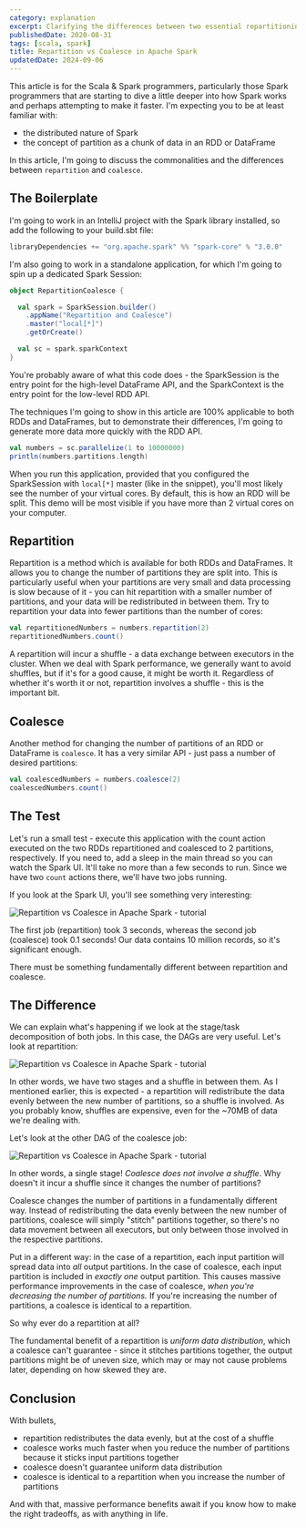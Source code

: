 ```yaml
---
category: explanation
excerpt: Clarifying the differences between two essential repartitioning operations in Apache Spark
publishedDate: 2020-08-31
tags: [scala, spark]
title: Repartition vs Coalesce in Apache Spark
updatedDate: 2024-09-06
---
```


This article is for the Scala & Spark programmers, particularly those Spark programmers that are starting to dive a little deeper into how Spark works and perhaps attempting to make it faster. I'm expecting you to be at least familiar with:

- the distributed nature of Spark
- the concept of partition as a chunk of data in an RDD or DataFrame

In this article, I'm going to discuss the commonalities and the differences between `repartition` and `coalesce`.

## The Boilerplate

I'm going to work in an IntelliJ project with the Spark library installed, so add the following to your build.sbt file:

```scala
libraryDependencies += "org.apache.spark" %% "spark-core" % "3.0.0"
```

I'm also going to work in a standalone application, for which I'm going to spin up a dedicated Spark Session:

```scala
object RepartitionCoalesce {

  val spark = SparkSession.builder()
    .appName("Repartition and Coalesce")
    .master("local[*]")
    .getOrCreate()

  val sc = spark.sparkContext
}
```

You're probably aware of what this code does - the SparkSession is the entry point for the high-level DataFrame API, and the SparkContext is the entry point for the low-level RDD API.

The techniques I'm going to show in this article are 100% applicable to both RDDs and DataFrames, but to demonstrate their differences, I'm going to generate more data more quickly with the RDD API.

```scala
val numbers = sc.parallelize(1 to 10000000)
println(numbers.partitions.length)
```

When you run this application, provided that you configured the SparkSession with `local[*]` master (like in the snippet), you'll most likely see the number of your virtual cores. By default, this is how an RDD will be split. This demo will be most visible if you have more than 2 virtual cores on your computer.

## Repartition

Repartition is a method which is available for both RDDs and DataFrames. It allows you to change the number of partitions they are split into. This is particularly useful when your partitions are very small and data processing is slow because of it - you can hit repartition with a smaller number of partitions, and your data will be redistributed in between them. Try to repartition your data into fewer partitions than the number of cores:

```scala
val repartitionedNumbers = numbers.repartition(2)
repartitionedNumbers.count()
```

A repartition will incur a shuffle - a data exchange between executors in the cluster. When we deal with Spark performance, we generally want to avoid shuffles, but if it's for a good cause, it might be worth it. Regardless of whether it's worth it or not, repartition involves a shuffle - this is the important bit.

## Coalesce

Another method for changing the number of partitions of an RDD or DataFrame is `coalesce`. It has a very similar API - just pass a number of desired partitions:

```scala
val coalescedNumbers = numbers.coalesce(2)
coalescedNumbers.count()
```

## The Test

Let's run a small test - execute this application with the count action executed on the two RDDs repartitioned and coalesced to 2 partitions, respectively. If you need to, add a sleep in the main thread so you can watch the Spark UI. It'll take no more than a few seconds to run. Since we have two `count` actions there, we'll have two jobs running.

If you look at the Spark UI, you'll see something very interesting:

![Repartition vs Coalesce in Apache Spark - tutorial](https://rtjvm-website-blog-images.s3-eu-west-1.amazonaws.com/31%20-%20runtime.png)

The first job (repartition) took 3 seconds, whereas the second job (coalesce) took 0.1 seconds! Our data contains 10 million records, so it's significant enough.

There must be something fundamentally different between repartition and coalesce.

## The Difference

We can explain what's happening if we look at the stage/task decomposition of both jobs. In this case, the DAGs are very useful. Let's look at repartition:

![Repartition vs Coalesce in Apache Spark - tutorial](https://rtjvm-website-blog-images.s3-eu-west-1.amazonaws.com/31%20-%20repartition.png)

In other words, we have two stages and a shuffle in between them. As I mentioned earlier, this is expected - a repartition will redistribute the data evenly between the new number of partitions, so a shuffle is involved. As you probably know, shuffles are expensive, even for the ~70MB of data we're dealing with.

Let's look at the other DAG of the coalesce job:

![Repartition vs Coalesce in Apache Spark - tutorial](https://rtjvm-website-blog-images.s3-eu-west-1.amazonaws.com/31%20-%20coalesce.png)

In other words, a single stage! _Coalesce does not involve a shuffle_. Why doesn't it incur a shuffle since it changes the number of partitions?

Coalesce changes the number of partitions in a fundamentally different way. Instead of redistributing the data evenly between the new number of partitions, coalesce will simply "stitch" partitions together, so there's no data movement between all executors, but only between those involved in the respective partitions.

Put in a different way: in the case of a repartition, each input partition will spread data into _all_ output partitions. In the case of coalesce, each input partition is included in _exactly one_ output partition. This causes massive performance improvements in the case of coalesce, _when you're decreasing the number of partitions._ If you're increasing the number of partitions, a coalesce is identical to a repartition.

So why ever do a repartition at all?

The fundamental benefit of a repartition is _uniform data distribution_, which a coalesce can't guarantee - since it stitches partitions together, the output partitions might be of uneven size, which may or may not cause problems later, depending on how skewed they are.

## Conclusion

With bullets,

- repartition redistributes the data evenly, but at the cost of a shuffle
- coalesce works much faster when you reduce the number of partitions because it sticks input partitions together
- coalesce doesn't guarantee uniform data distribution
- coalesce is identical to a repartition when you increase the number of partitions

And with that, massive performance benefits await if you know how to make the right tradeoffs, as with anything in life.
